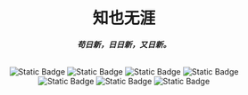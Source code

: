 <h1 align="center">知也无涯</h1>
<div align="center">
  <b><i>苟日新，日日新，又日新。</i></b>
</div>
<br>
<div align="center">

  ![Static Badge](https://img.shields.io/badge/Python-336d9c?style=for-the-badge&logo=python&logoColor=white)
  ![Static Badge](https://img.shields.io/badge/Rust-2e2459?style=for-the-badge&logo=rust&logoColor=white)
  ![Static Badge](https://img.shields.io/badge/FastApi-019486?style=for-the-badge&logo=fastapi&logoColor=white)
  ![Static Badge](https://img.shields.io/badge/vue-41b883?style=for-the-badge&logo=vuedotjs&logoColor=white)
  ![Static Badge](https://img.shields.io/badge/Docker-1d63ed?style=for-the-badge&logo=docker&logoColor=white)
  ![Static Badge](https://img.shields.io/badge/MySQL-005C84?style=for-the-badge&logo=mysql&logoColor=white)
  ![Static Badge](https://img.shields.io/badge/MongoDB-4EA94B?style=for-the-badge&logo=mongodb&logoColor=white)

</div>

<!--
![Top Langs](https://github-readme-stats.vercel.app/api/top-langs/?username=wodray&layout=compact&theme=tokyonight)
-->
